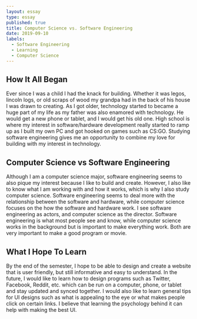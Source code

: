 ```yaml
---
layout: essay
type: essay
published: true
title: Computer Science vs. Software Engineering
date: 2019-09-10
labels:
  - Software Engineering
  - Learning
  - Computer Science
---
```

## **How It All Began**
Ever since I was a child I had the knack for building. Whether it was legos, lincoln logs, or old scraps of wood my grandpa had in the back of his house I was drawn to creating. As I got older, technology started to became a huge part of my life as my father was also enamored with technology. He would get a new phone or tablet, and I would get his old one. High school is where my interest in software/hardware development really started to ramp up as I built my own PC and got hooked on games such as CS:GO. Studying software engineering gives me an opportunity to combine my love for building with my interest in technology.

## **Computer Science vs Software Engineering**
Although I am a computer science major, software engineering seems to also pique my interest because I like to build and create. However, I also like to know what I am working with and how it works, which is why I also study computer science. Software engineering seems to deal more with the relationship between the software and hardware, while computer science focuses on the how the software and hardware work. I see software engineering as actors, and computer science as the director. Software engineering is what most people see and know, while computer science works in the background but is important to make everything work. Both are very important to make a good program or movie.  

## **What I Hope To Learn**
By the end of the semester, I hope to be able to design and create a website that is user friendly, but still informative and easy to understand. In the future, I would like to learn how to design programs such as Twitter, Facebook, Reddit, etc. which can be run on a computer, phone, or tablet and stay updated and synced together. I would also like to learn general tips for UI designs such as what is appealing to the eye or what makes people click on certain links. I believe that learning the psychology behind it can help with making the best UI.  
